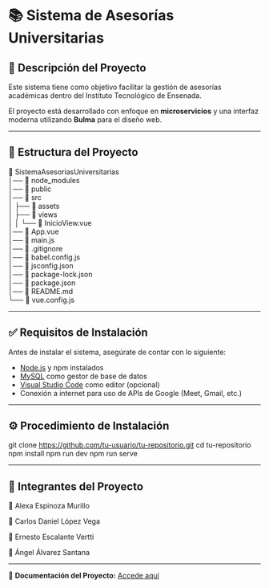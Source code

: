 # 📚 Sistema de Asesorías Universitarias  

## 📝 Descripción del Proyecto  
Este sistema tiene como objetivo facilitar la gestión de asesorías académicas dentro del Instituto Tecnológico de Ensenada.  

El proyecto está desarrollado con enfoque en **microservicios** y una interfaz moderna utilizando **Bulma** para el diseño web.  

---

## 📁 Estructura del Proyecto
📁 SistemaAsesoriasUniversitarias  
│── 📁 node_modules  
│── 📁 public  
│── 📁 src  
│   ├── 📁 assets  
│   ├── 📁 views  
│   │   └── 📄 InicioView.vue  
│── 📄 App.vue  
│── 📄 main.js  
│── 📄 .gitignore  
│── 📄 babel.config.js  
│── 📄 jsconfig.json  
│── 📄 package-lock.json  
│── 📄 package.json  
│── 📄 README.md  
└── 📄 vue.config.js  


---

## ✅ Requisitos de Instalación  

Antes de instalar el sistema, asegúrate de contar con lo siguiente:  

- [Node.js](https://nodejs.org/) y npm instalados  
- [MySQL](https://www.mysql.com/) como gestor de base de datos  
- [Visual Studio Code](https://code.visualstudio.com/) como editor (opcional)  
- Conexión a internet para uso de APIs de Google (Meet, Gmail, etc.)  

---

## ⚙️ Procedimiento de Instalación  


git clone https://github.com/tu-usuario/tu-repositorio.git
cd tu-repositorio
npm install
npm run dev
npm run serve

---

## 👥 Integrantes del Proyecto
👤 Alexa Espinoza Murillo <br>

👤 Carlos Daniel López Vega <br>

👤 Ernesto Escalante Vertti <br>

👤 Ángel Álvarez Santana <br>


---

📄 **Documentación del Proyecto:** [Accede aquí](https://docs.google.com/document/d/1jm7XVzMNtXdvODL4rA-e8vWEbzKD7CJ24IId1VVeDOU/edit?usp=sharing)  



